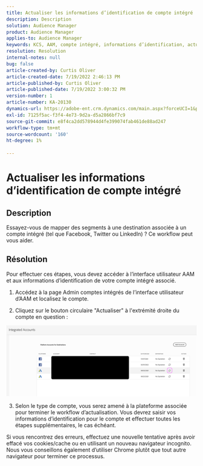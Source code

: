 ```yaml
---
title: Actualiser les informations d’identification de compte intégré
description: Description
solution: Audience Manager
product: Audience Manager
applies-to: Audience Manager
keywords: KCS, AAM, compte intégré, informations d’identification, actualisation, destinations, twitter, facebook, lié
resolution: Resolution
internal-notes: null
bug: false
article-created-by: Curtis Oliver
article-created-date: 7/19/2022 2:46:13 PM
article-published-by: Curtis Oliver
article-published-date: 7/19/2022 3:00:32 PM
version-number: 1
article-number: KA-20130
dynamics-url: https://adobe-ent.crm.dynamics.com/main.aspx?forceUCI=1&pagetype=entityrecord&etn=knowledgearticle&id=58ec9386-7107-ed11-82e4-00224809a9e0
exl-id: 7125f5ac-f3f4-4e73-9d2a-d5a2866bf7c9
source-git-commit: e8f4ca2dd578944d4fe399074fab461de88ad247
workflow-type: tm+mt
source-wordcount: '160'
ht-degree: 1%

---
```


# Actualiser les informations d’identification de compte intégré

## Description


Essayez-vous de mapper des segments à une destination associée à un compte intégré (tel que Facebook, Twitter ou LinkedIn) ? Ce workflow peut vous aider.


## Résolution


Pour effectuer ces étapes, vous devez accéder à l’interface utilisateur AAM et aux informations d’identification de votre compte intégré associé.



1) Accédez à la page Admin comptes intégrés de l’interface utilisateur d’AAM et localisez le compte.

2) Cliquez sur le bouton circulaire &quot;Actualiser&quot; à l&#39;extrémité droite du compte en question :

![](assets/6e040206-7307-ed11-82e4-00224809a9e0.png)

3) Selon le type de compte, vous serez amené à la plateforme associée pour terminer le workflow d’actualisation. Vous devrez saisir vos informations d’identification pour le compte et effectuer toutes les étapes supplémentaires, le cas échéant.

Si vous rencontrez des erreurs, effectuez une nouvelle tentative après avoir effacé vos cookies/cache ou en utilisant un nouveau navigateur incognito. Nous vous conseillons également d’utiliser Chrome plutôt que tout autre navigateur pour terminer ce processus.
